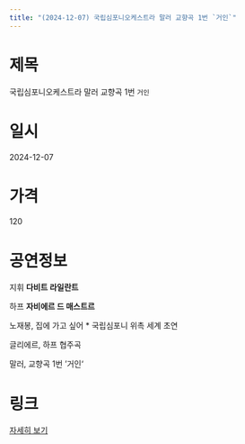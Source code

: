 ```yaml
---
title: "(2024-12-07) 국립심포니오케스트라 말러 교향곡 1번 `거인`"
---
```


# 제목
국립심포니오케스트라 말러 교향곡 1번 `거인`

# 일시
2024-12-07

# 가격
120

# 공연정보
지휘 **다비트 라일란트**    
  
하프 **자비에르 드 매스트르**  
  
노재봉, 집에 가고 싶어 * 국립심포니 위촉 세계 초연  
  
글리에르, 하프 협주곡  
  
말러, 교향곡 1번 ’거인‘  
  
    
  


# 링크
[자세히 보기](https://www.sac.or.kr/site/main/show/show_view?SN=60787 "https://www.sac.or.kr/site/main/show/show_view?SN=60787")
